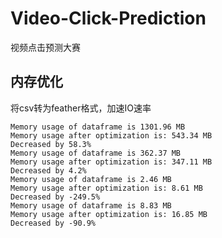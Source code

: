 # Video-Click-Prediction
视频点击预测大赛

## 内存优化

将csv转为feather格式，加速IO速率

```text
Memory usage of dataframe is 1301.96 MB
Memory usage after optimization is: 543.34 MB
Decreased by 58.3%
Memory usage of dataframe is 362.37 MB
Memory usage after optimization is: 347.11 MB
Decreased by 4.2%
Memory usage of dataframe is 2.46 MB
Memory usage after optimization is: 8.61 MB
Decreased by -249.5%
Memory usage of dataframe is 8.83 MB
Memory usage after optimization is: 16.85 MB
Decreased by -90.9%
```